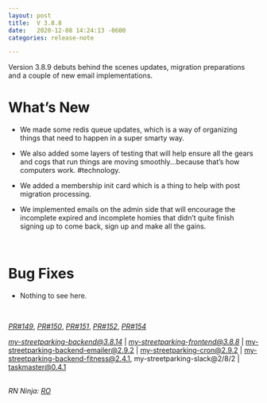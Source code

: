 ```yaml
---
layout: post
title:  V 3.8.8
date:   2020-12-08 14:24:13 -0600
categories: release-note

---
```

Version 3.8.9 debuts behind the scenes updates, migration preparations and a couple of new email implementations. 


# What’s New
- We made some redis queue updates, which is a way of organizing things that need to happen in a super smarty way. 

- We also added some layers of testing that will help ensure all the gears and cogs that run things are moving smoothly...because that’s how computers work. #technology. 

- We added a membership init card which is a thing to help with post migration processing. 

- We implemented emails on the admin side that will encourage the incomplete expired and incomplete homies that didn’t quite finish signing up to come back, sign up and make all the gains. 
  

<br/>

# Bug Fixes
- Nothing to see here. 

<br/>

*[PR#149](https://github.com/streetparking/my-streetparking/pull/149)*, *[PR#150](https://github.com/streetparking/my-streetparking/pull/150)*, *[PR#151](https://github.com/streetparking/my-streetparking/pull/151)*, *[PR#152](https://github.com/streetparking/my-streetparking/pull/152)*, *[PR#154](https://github.com/streetparking/my-streetparking/pull/154)*
<br/>


 *[my-streetparking-backend@3.8.14](https://github.com/streetparking/my-streetparking/blob/development/packages/my-streetparking-backend/CHANGELOG.md)* \| *[my-streetparking-frontend@3.8.8](http://my-streetparking-frontend@3.8.0.3/)* \| my-streetparking-backend-emailer@2.9.2 \| my-streetparking-cron@2.9.2 \| my-streetparking-backend-fitness@2.4.1, my-streetparking-slack@2/8/2 \| taskmaster@0.4.1
<br/>
<br/>

_RN Ninja: [RO](https://github.com/robyanna)_
 
 
 